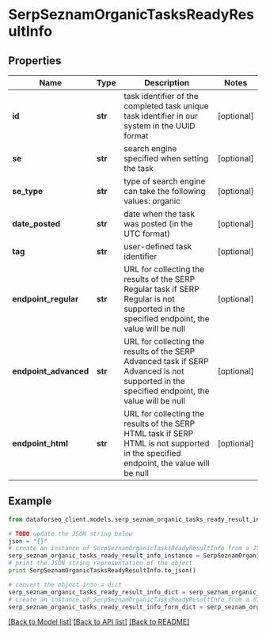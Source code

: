 # SerpSeznamOrganicTasksReadyResultInfo


## Properties

Name | Type | Description | Notes
------------ | ------------- | ------------- | -------------
**id** | **str** | task identifier of the completed task unique task identifier in our system in the UUID format | [optional] 
**se** | **str** | search engine specified when setting the task | [optional] 
**se_type** | **str** | type of search engine can take the following values: organic | [optional] 
**date_posted** | **str** | date when the task was posted (in the UTC format) | [optional] 
**tag** | **str** | user-defined task identifier | [optional] 
**endpoint_regular** | **str** | URL for collecting the results of the SERP Regular task if SERP Regular is not supported in the specified endpoint, the value will be null | [optional] 
**endpoint_advanced** | **str** | URL for collecting the results of the SERP Advanced task if SERP Advanced is not supported in the specified endpoint, the value will be null | [optional] 
**endpoint_html** | **str** | URL for collecting the results of the SERP HTML task if SERP HTML is not supported in the specified endpoint, the value will be null | [optional] 

## Example

```python
from dataforseo_client.models.serp_seznam_organic_tasks_ready_result_info import SerpSeznamOrganicTasksReadyResultInfo

# TODO update the JSON string below
json = "{}"
# create an instance of SerpSeznamOrganicTasksReadyResultInfo from a JSON string
serp_seznam_organic_tasks_ready_result_info_instance = SerpSeznamOrganicTasksReadyResultInfo.from_json(json)
# print the JSON string representation of the object
print SerpSeznamOrganicTasksReadyResultInfo.to_json()

# convert the object into a dict
serp_seznam_organic_tasks_ready_result_info_dict = serp_seznam_organic_tasks_ready_result_info_instance.to_dict()
# create an instance of SerpSeznamOrganicTasksReadyResultInfo from a dict
serp_seznam_organic_tasks_ready_result_info_form_dict = serp_seznam_organic_tasks_ready_result_info.from_dict(serp_seznam_organic_tasks_ready_result_info_dict)
```
[[Back to Model list]](../README.md#documentation-for-models) [[Back to API list]](../README.md#documentation-for-api-endpoints) [[Back to README]](../README.md)


